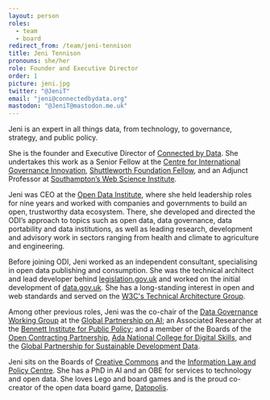 ```yaml
---
layout: person
roles:
  - team
  - board
redirect_from: /team/jeni-tennison
title: Jeni Tennison
pronouns: she/her
role: Founder and Executive Director
order: 1
picture: jeni.jpg
twitter: "@JeniT"
email: "jeni@connectedbydata.org"
mastodon: "@JeniT@mastodon.me.uk"
---
```

Jeni is an expert in all things data, from technology, to governance, strategy, and public policy.

She is the founder and Executive Director of [Connected by Data](/). She undertakes this work as a Senior Fellow at the [Centre for International Governance Innovation](http://cigionline.org), [Shuttleworth Foundation Fellow](https://shuttleworthfoundation.org/fellows/), and an Adjunct Professor at [Southampton’s Web Science Institute](https://www.southampton.ac.uk/research/institutes-centres/web-science-institute).

<!--more-->

Jeni was CEO at the [Open Data Institute](https://theodi.org/), where she held leadership roles for nine years and worked with companies and governments to build an open, trustworthy data ecosystem.  There, she developed and directed the ODI’s approach to topics such as open data, data governance, data portability and data institutions, as well as leading research, development and advisory work in sectors ranging from health and climate to agriculture and engineering.

Before joining ODI, Jeni worked as an independent consultant, specialising in open data publishing and consumption. She was the technical architect and lead developer behind [legislation.gov.uk](https://www.legislation.gov.uk/) and worked on the initial development of [data.gov.uk](https://data.gov.uk/). She has a long-standing interest in open and web standards and served on the [W3C's Technical Architecture Group](https://www.w3.org/2001/tag/).

Among other previous roles, Jeni was the co-chair of the [Data Governance Working Group](https://gpai.ai/projects/data-governance/) at the [Global Partnership on AI](https://gpai.ai/); an Associated Researcher at the [Bennett Institute for Public Policy](https://www.bennettinstitute.cam.ac.uk/); and a member of the Boards of the [Open Contracting Partnership](https://www.open-contracting.org/), [Ada National College for Digital Skills](https://www.ada.ac.uk/), and the [Global Partnership for Sustainable Development Data](https://www.data4sdgs.org/).

Jeni sits on the Boards of [Creative Commons](https://creativecommons.org/) and the [Information Law and Policy Centre](https://ials.sas.ac.uk/research/areas-research/information-law-and-policy). She has a PhD in AI and an OBE for services to technology and open data. She loves Lego and board games and is the proud co-creator of the open data board game, [Datopolis](https://theodi.org/service/tools-resources/datopolis/).